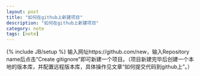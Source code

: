 ```yaml
---
layout: post
title: "如何在github上新建项目"
description: "如何在github上新建项目"
category: note
tags: [note]
---
```

{% include JB/setup %}
输入网址https://github.com/new，输入Repository name后点击“Create gitignore”即可新建一个项目。（项目新建完毕后创建一个本地的版本库，并配置远程版本库，具体操作见文章“如何提交代码到github上”。）